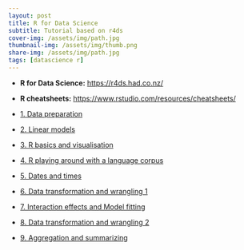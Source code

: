 ```yaml
---
layout: post
title: R for Data Science
subtitle: Tutorial based on r4ds
cover-img: /assets/img/path.jpg
thumbnail-img: /assets/img/thumb.png
share-img: /assets/img/path.jpg
tags: [datascience r]
---
```


- **R for Data Science:** <https://r4ds.had.co.nz/>
- **R cheatsheets:** <https://www.rstudio.com/resources/cheatsheets/>

- [1. Data preparation](_pages/1blog.html)
- [2. Linear models](_pages/2blog.html)
- [3. R basics and visualisation](_pages/3blog.html)
- [4. R playing around with a language corpus](_pages/4blog.html)
- [5. Dates and times](_pages/5blog.html)
- [6. Data transformation and wrangling 1](_pages/6blog.html)
- [7. Interaction effects and Model fitting](_pages/7blog.html)
- [8. Data transformation and wrangling 2](_pages/8blog.html)
- [9. Aggregation and summarizing](_pages/9blog.html)